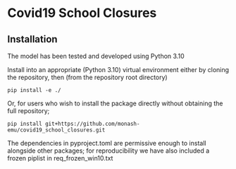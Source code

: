 # Covid19 School Closures

## Installation

The model has been tested and developed using Python 3.10

Install into an appropriate (Python 3.10) virtual environment either by cloning the repository, then (from the repository root directory)

```
pip install -e ./
```

Or, for users who wish to install the package directly without obtaining the full repository;

```
pip install git+https://github.com/monash-emu/covid19_school_closures.git
```

The dependencies in pyproject.toml are permissive enough to install alongside other packages; for 
reproducibility we have also included a frozen piplist in req_frozen_win10.txt

